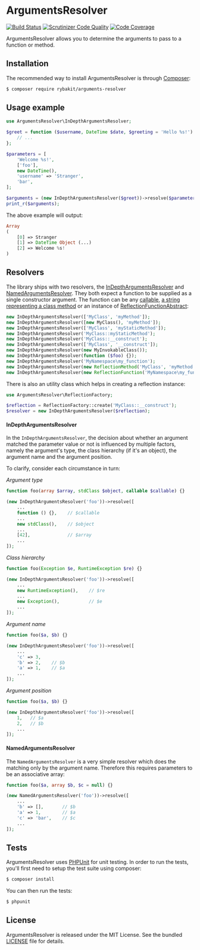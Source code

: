 ArgumentsResolver
=================
[![Build Status](https://secure.travis-ci.org/rybakit/arguments-resolver.svg?branch=master)](http://travis-ci.org/rybakit/arguments-resolver)
[![Scrutinizer Code Quality](https://scrutinizer-ci.com/g/rybakit/arguments-resolver/badges/quality-score.png?b=master)](https://scrutinizer-ci.com/g/rybakit/arguments-resolver/?branch=master)
[![Code Coverage](https://scrutinizer-ci.com/g/rybakit/arguments-resolver/badges/coverage.png?b=master)](https://scrutinizer-ci.com/g/rybakit/arguments-resolver/?branch=master)

ArgumentsResolver allows you to determine the arguments to pass to a function or method.


## Installation

The recommended way to install ArgumentsResolver is through [Composer](http://getcomposer.org):

```sh
$ composer require rybakit/arguments-resolver
```


## Usage example

```php
use ArgumentsResolver\InDepthArgumentsResolver;

$greet = function ($username, DateTime $date, $greeting = 'Hello %s!') {
    // ...
};

$parameters = [
    'Welcome %s!',
    ['foo'],
    new DateTime(),
    'username' => 'Stranger',
    'bar',
];

$arguments = (new InDepthArgumentsResolver($greet))->resolve($parameters);
print_r($arguments);
```

The above example will output:

```php
Array
(
    [0] => Stranger
    [1] => DateTime Object (...)
    [2] => Welcome %s!
)
```


## Resolvers

The library ships with two resolvers, the [InDepthArgumentsResolver](#indepthargumentsresolver) and [NamedArgumentsResolver](#namedargumentsresolver).
They both expect a function to be supplied as a single constructor argument. The function can be any [callable](http://php.net/manual/en/language.types.callable.php), [a string representing a class method](http://php.net/manual/en/reflectionmethod.construct.php#refsect1-reflectionmethod.construct-parameters) or an instance of [ReflectionFunctionAbstract](http://php.net/manual/en/class.reflectionfunctionabstract.php):

```php
new InDepthArgumentsResolver(['MyClass', 'myMethod']);
new InDepthArgumentsResolver([new MyClass(), 'myMethod']);
new InDepthArgumentsResolver(['MyClass', 'myStaticMethod']);
new InDepthArgumentsResolver('MyClass::myStaticMethod');
new InDepthArgumentsResolver('MyClass::__construct');
new InDepthArgumentsResolver(['MyClass', '__construct']);
new InDepthArgumentsResolver(new MyInvokableClass());
new InDepthArgumentsResolver(function ($foo) {});
new InDepthArgumentsResolver('MyNamespace\my_function');
new InDepthArgumentsResolver(new ReflectionMethod('MyClass', 'myMethod'));
new InDepthArgumentsResolver(new ReflectionFunction('MyNamespace\my_function'));
```

There is also an utility class which helps in creating a reflection instance:

```php
use ArgumentsResolver\ReflectionFactory;

$reflection = ReflectionFactory::create('MyClass::__construct');
$resolver = new InDepthArgumentsResolver($reflection);
```


#### InDepthArgumentsResolver

In the `InDepthArgumentsResolver`, the decision about whether an argument matched the parameter value or not
is influenced by multiple factors, namely the argument's type, the class hierarchy (if it's an object),
the argument name and the argument position.

To clarify, consider each circumstance in turn:

*Argument type*

```php
function foo(array $array, stdClass $object, callable $callable) {}

(new InDepthArgumentsResolver('foo'))->resolve([
    ...
    function () {},    // $callable
    ...
    new stdClass(),    // $object
    ...
    [42],              // $array
    ...
]);
```

*Class hierarchy*

```php
function foo(Exception $e, RuntimeException $re) {}

(new InDepthArgumentsResolver('foo'))->resolve([
    ...
    new RuntimeException(),    // $re
    ...
    new Exception(),           // $e
    ...
]);
```

*Argument name*

```php
function foo($a, $b) {}

(new InDepthArgumentsResolver('foo'))->resolve([
    ...
    'c' => 3,
    'b' => 2,    // $b
    'a' => 1,    // $a
    ...
]);
```

*Argument position*

```php
function foo($a, $b) {}

(new InDepthArgumentsResolver('foo'))->resolve([
    1,   // $a
    2,   // $b
    ...
]);
```

#### NamedArgumentsResolver

The `NamedArgumentsResolver` is a very simple resolver which does the matching only by the argument name.
Therefore this requires parameters to be an associative array:

```php
function foo($a, array $b, $c = null) {}

(new NamedArgumentsResolver('foo'))->resolve([
    ...
    'b' => [],       // $b
    'a' => 1,        // $a
    'c' => 'bar',    // $c
    ...
]);
```


## Tests

ArgumentsResolver uses [PHPUnit](http://phpunit.de) for unit testing.
In order to run the tests, you'll first need to setup the test suite using composer:

```sh
$ composer install
```

You can then run the tests:

```sh
$ phpunit
```


## License

ArgumentsResolver is released under the MIT License. See the bundled [LICENSE](LICENSE) file for details.
